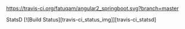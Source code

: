 https://travis-ci.org/fatuqam/angular2_springboot.svg?branch=master

StatsD [![Build Status][travis-ci_status_img]][travis-ci_statsd]
